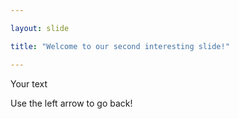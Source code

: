 ```yaml
---

layout: slide

title: "Welcome to our second interesting slide!"

---
```


Your text

Use the left arrow to go back!
